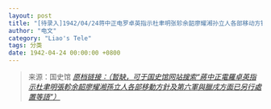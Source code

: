 ```yaml
---
layout: post
title: "[待录入]1942/04/24蒋中正电罗卓英指示杜聿明张轸余韶廖耀湘孙立人各部移动方针及第六军与腊戌方面已另行处置等语"
author: "电文"
category: "Liao's Tele"
tags: 分类
date: 1942-04-24 00:00:00 +0800
---
```

> 来源：国史馆 [*原档链接：（暂缺，可于国史馆网站搜索“蔣中正電羅卓英指示杜聿明張軫余韶廖耀湘孫立人各部移動方針及第六軍與臘戌方面已另行處置等語”）*]()
